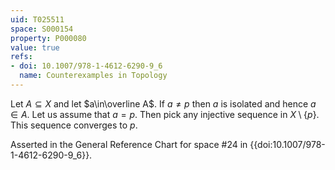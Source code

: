```yaml
---
uid: T025511
space: S000154
property: P000080
value: true
refs:
- doi: 10.1007/978-1-4612-6290-9_6
  name: Counterexamples in Topology
---
```


Let $A\subseteq X$ and let $a\in\overline A$. If $a\neq p$ then $a$ is isolated and hence $a\in A$. Let us assume that $a=p$. Then pick any injective sequence in $X\setminus\{p\}$. This sequence converges to $p$.

Asserted in the General Reference Chart for space #24 in
{{doi:10.1007/978-1-4612-6290-9_6}}.
